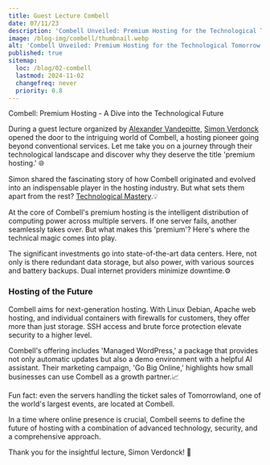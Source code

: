```yaml
---
title: Guest Lecture Combell
date: 07/11/23
description: 'Combell Unveiled: Premium Hosting for the Technological Tomorrow by Simon Verdonck '
image: /blog-img/combell/thumbnail.webp
alt: 'Combell Unveiled: Premium Hosting for the Technological Tomorrow by Simon Verdonck'
published: true
sitemap:
  loc: /blog/02-combell
  lastmod: 2024-11-02
  changefreq: never
  priority: 0.8
---
```


Combell: Premium Hosting - A Dive into the Technological Future

During a guest lecture organized by [Alexander Vandepitte](https://www.linkedin.com/in/alexander-vandepitte/), [Simon Verdonck](https://www.linkedin.com/in/simonverdonck) opened the door to the intriguing world of Combell, a hosting pioneer going beyond conventional services. Let me take you on a journey through their technological landscape and discover why they deserve the title 'premium hosting.' 🌐

Simon shared the fascinating story of how Combell originated and evolved into an indispensable player in the hosting industry. But what sets them apart from the rest? <ins>Technological Mastery</ins>.💡

At the core of Combell's premium hosting is the intelligent distribution of computing power across multiple servers. If one server fails, another seamlessly takes over. But what makes this 'premium'? Here's where the technical magic comes into play.

The significant investments go into state-of-the-art data centers. Here, not only is there redundant data storage, but also power, with various sources and battery backups. Dual internet providers minimize downtime.⚙️

### Hosting of the Future

Combell aims for next-generation hosting. With Linux Debian, Apache web hosting, and individual containers with firewalls for customers, they offer more than just storage. SSH access and brute force protection elevate security to a higher level.

Combell's offering includes 'Managed WordPress,' a package that provides not only automatic updates but also a demo environment with a helpful AI assistant. Their marketing campaign, 'Go Big Online,' highlights how small businesses can use Combell as a growth partner.📈

Fun fact: even the servers handling the ticket sales of Tomorrowland, one of the world's largest events, are located at Combell.

In a time where online presence is crucial, Combell seems to define the future of hosting with a combination of advanced technology, security, and a comprehensive approach.

Thank you for the insightful lecture, Simon Verdonck! 👏
